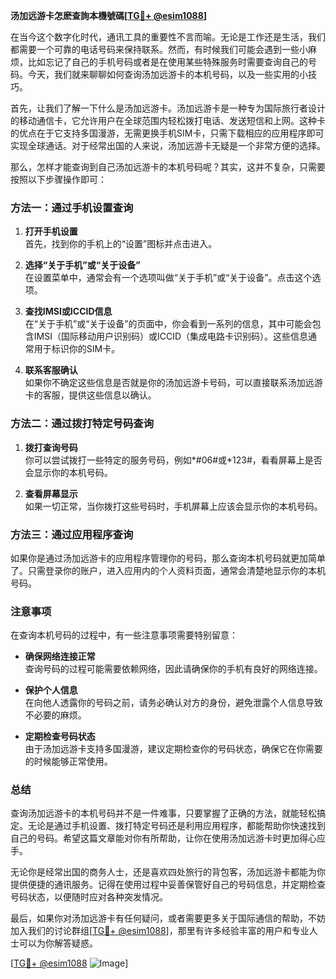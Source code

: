 **汤加远游卡怎麽查詢本機號碼[[TG💪+ @esim1088](https://t.me/s/esim1088)]**

在当今这个数字化时代，通讯工具的重要性不言而喻。无论是工作还是生活，我们都需要一个可靠的电话号码来保持联系。然而，有时候我们可能会遇到一些小麻烦，比如忘记了自己的手机号码或者是在使用某些特殊服务时需要查询自己的号码。今天，我们就来聊聊如何查询汤加远游卡的本机号码，以及一些实用的小技巧。

首先，让我们了解一下什么是汤加远游卡。汤加远游卡是一种专为国际旅行者设计的移动通信卡，它允许用户在全球范围内轻松拨打电话、发送短信和上网。这种卡的优点在于它支持多国漫游，无需更换手机SIM卡，只需下载相应的应用程序即可实现全球通话。对于经常出国的人来说，汤加远游卡无疑是一个非常方便的选择。

那么，怎样才能查询到自己汤加远游卡的本机号码呢？其实，这并不复杂，只需要按照以下步骤操作即可：

### 方法一：通过手机设置查询

1. **打开手机设置**  
   首先，找到你的手机上的“设置”图标并点击进入。

2. **选择“关于手机”或“关于设备”**  
   在设置菜单中，通常会有一个选项叫做“关于手机”或“关于设备”。点击这个选项。

3. **查找IMSI或ICCID信息**  
   在“关于手机”或“关于设备”的页面中，你会看到一系列的信息，其中可能会包含IMSI（国际移动用户识别码）或ICCID（集成电路卡识别码）。这些信息通常用于标识你的SIM卡。

4. **联系客服确认**  
   如果你不确定这些信息是否就是你的汤加远游卡号码，可以直接联系汤加远游卡的客服，提供这些信息以确认。

### 方法二：通过拨打特定号码查询

1. **拨打查询号码**  
   你可以尝试拨打一些特定的服务号码，例如*#06#或*123#，看看屏幕上是否会显示你的本机号码。

2. **查看屏幕显示**  
   如果一切正常，当你拨打这些号码时，手机屏幕上应该会显示你的本机号码。

### 方法三：通过应用程序查询

如果你是通过汤加远游卡的应用程序管理你的号码，那么查询本机号码就更加简单了。只需登录你的账户，进入应用内的个人资料页面，通常会清楚地显示你的本机号码。

### 注意事项

在查询本机号码的过程中，有一些注意事项需要特别留意：

- **确保网络连接正常**  
  查询号码的过程可能需要依赖网络，因此请确保你的手机有良好的网络连接。

- **保护个人信息**  
  在向他人透露你的号码之前，请务必确认对方的身份，避免泄露个人信息导致不必要的麻烦。

- **定期检查号码状态**  
  由于汤加远游卡支持多国漫游，建议定期检查你的号码状态，确保它在你需要的时候能够正常使用。

### 总结

查询汤加远游卡的本机号码并不是一件难事，只要掌握了正确的方法，就能轻松搞定。无论是通过手机设置、拨打特定号码还是利用应用程序，都能帮助你快速找到自己的号码。希望这篇文章能对你有所帮助，让你在使用汤加远游卡时更加得心应手。

无论你是经常出国的商务人士，还是喜欢四处旅行的背包客，汤加远游卡都能为你提供便捷的通讯服务。记得在使用过程中妥善保管好自己的号码信息，并定期检查号码状态，以便随时应对各种突发情况。

最后，如果你对汤加远游卡有任何疑问，或者需要更多关于国际通信的帮助，不妨加入我们的讨论群组[[TG💪+ @esim1088](https://t.me/s/esim1088)]，那里有许多经验丰富的用户和专业人士可以为你解答疑惑。

[[TG💪+ @esim1088](https://t.me/s/esim1088) ![Image](https://i.postimg.cc/4NQfJmqS/Snipaste-2025-05-13-00-14-12.png)]